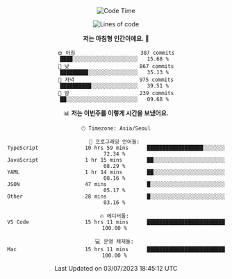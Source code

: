 <div align='center'>
 
<!--START_SECTION:waka-->
![Code Time](http://img.shields.io/badge/Code%20Time-2%2C775%20hrs%2050%20mins-blue)

![Lines of code](https://img.shields.io/badge/%EC%A0%80%EB%8A%94%20%EC%97%AC%ED%83%9C%EA%B9%8C%EC%A7%80%20-1.2%20million%20%EC%A4%84%EC%9D%98%20%EC%BD%94%EB%93%9C%EB%A5%BC%20%EC%9E%91%EC%84%B1%ED%96%88%EC%96%B4%EC%9A%94.-blue)

**저는 아침형 인간이에요. 🐤** 

```text
🌞 아침                     387 commits         ████░░░░░░░░░░░░░░░░░░░░░   15.68 % 
🌆 낮　                     867 commits         █████████░░░░░░░░░░░░░░░░   35.13 % 
🌃 저녁                     975 commits         ██████████░░░░░░░░░░░░░░░   39.51 % 
🌙 밤　                     239 commits         ██░░░░░░░░░░░░░░░░░░░░░░░   09.68 % 
```


📊 **저는 이번주를 이렇게 시간을 보냈어요.** 

```text
🕑︎ Timezone: Asia/Seoul

💬 프로그래밍 언어들: 
TypeScript               10 hrs 59 mins      ██████████████████░░░░░░░   72.34 % 
JavaScript               1 hr 15 mins        ██░░░░░░░░░░░░░░░░░░░░░░░   08.29 % 
YAML                     1 hr 14 mins        ██░░░░░░░░░░░░░░░░░░░░░░░   08.16 % 
JSON                     47 mins             █░░░░░░░░░░░░░░░░░░░░░░░░   05.17 % 
Other                    28 mins             █░░░░░░░░░░░░░░░░░░░░░░░░   03.16 % 

🔥 에디터들: 
VS Code                  15 hrs 11 mins      █████████████████████████   100.00 % 

💻 운영 체제들: 
Mac                      15 hrs 11 mins      █████████████████████████   100.00 % 
```


 Last Updated on 03/07/2023 18:45:12 UTC
<!--END_SECTION:waka-->
 </div>
<!---
Emewjin/Emewjin is a ✨ special ✨ repository because its `README.md` (this file) appears on your GitHub profile.
You can click the Preview link to take a look at your changes.
--->

